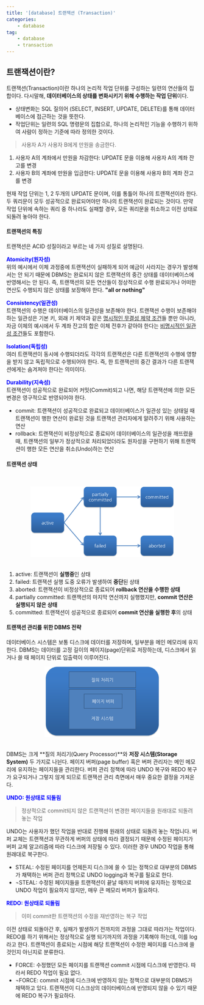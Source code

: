 ```yaml
---
title: '[database] 트랜잭션 (Transaction)'
categories:
    - database
tag:
    - database
    - transaction
---
```



## 트랜잭션이란?  

트랜잭션(Transaction)이란 하나의 논리적 작업 단위를 구성하는 일련의 연산들의 집합이다. 다시말해, **데이터베이스의 상태를 변화시키기 위해 수행하는 작업 단위**이다.
- 상태변화는 SQL 질의어 (SELECT, INSERT, UPDATE, DELETE)를 통해 데이터베이스에 접근하는 것을 뜻한다.
- 작업단위는 일련의 SQL 명령문의 집합으로, 하나의 논리적인 기능을 수행하기 위하여 사람이 정하는 기준에 따라 정의한 것이다.

> 사용자 A가 사용자 B에게 만원을 송금한다.  
1. 사용자 A의 계좌에서 만원을 차감한다: UPDATE 문을 이용해 사용자 A의 계좌 잔고를 변경
2. 사용자 B의 계좌에 만원을 입금한다: UPDATE 문을 이용해 사용자 B의 계좌 잔고를 변경
>
현재 작업 단위는 1, 2 두개의 UPDATE 문이며, 이를 통틀어 하나의 트랜잭션이라 한다. 두 쿼리문이 모두 성공적으로 완료되어야만 하나의 트랜잭션이 완료되는 것이다. 만약 작업 단위에 속하는 쿼리 중 하나라도 실패할 경우, 모든 쿼리문을 취소하고 이전 상태로 되돌려 놓아야 한다.

#### 트랜잭션의 특징
트랜잭션은 ACID 성질이라고 부르는 네 가지 성질로 설명된다.  

<span style="color: blue;">**Atomicity(원자성)**</span>  
위의 예시에서 이체 과정중에 트랜잭션이 실패하게 되어 예금이 사라지는 경우가 발생해서는 안 되기 때문에 DBMS는 완료되지 않은 트랜잭션의 중간 상태를 데이터베이스에 반영해서는 안 된다. 즉, 트랜잭션의 모든 연산들이 정상적으로 수행 완료되거나 어떠한 연산도 수행되지 않은 상태를 보장해야 한다. **"all or nothing"**

<span style="color: blue;">**Consistency(일관성)**</span>  
트랜잭션의 수행은 데이터베이스의 일관성을 보존해야 한다. 트랜잭션 수행이 보존해야 하는 일관성은 기본 키, 외래 키 제약과 같은 <u>명시적인 무결성 제약 조건</u>들 뿐만 아니라, 자금 이체의 예시에서 두 계좌 잔고의 합은 이체 전후가 같아야 한다는 <u>비명시적인 일관성 조건</u>들도 포함한다.

<span style="color: blue;">**Isolation(독립성)**</span>  
여러 트랜잭션이 동시에 수행되더라도 각각의 트랜잭션은 다른 트랜잭션의 수행에 영향을 받지 않고 독립적으로 수행되어야 한다. 즉, 한 트랜잭션의 중간 결과가 다른 트랜잭션에게는 숨겨져야 한다는 의미이다.

<span style="color: blue;">**Durability(지속성)**</span>  
트랜잭션이 성공적으로 완료되어 커밋(Commit)되고 나면, 해당 트랜잭션에 의한 모든 변경은 영구적으로 반영되어야 한다.

- commit: 트랜잭션이 성공적으로 완료되고 데이터베이스가 일관성 있는 상태일 때 트랜잭션이 행한 연산이 완료된 것을 트랜잭션 관리자에게 알려주기 위해 사용하는 연산
- rollback: 트랜잭션이 비정상적으로 종료되어 데이터베이스의 일관성을 깨뜨렸을 때, 트랜잭션의 일부가 정상적으로 처리되었더라도 원자성을 구현하기 위해 트랜잭션이 행한 모든 연산을 취소(Undo)하는 연산

#### 트랜잭션 상태
<br><center><img src="/assets/images/posts/2022-12-01-트랜잭션(Transaction)/state.png" style="width: 75%; height: 75%;"></center><br>

1. active: 트랜잭션이 **실행중**인 상태
2. failed: 트랜잭션 실행 도중 오류가 발생하여 **중단**된 상태
3. aborted: 트랜잭션이 비정상적으로 종료되어 **rollback 연산을 수행한 상태**
4. partially committed: 트랜잭션의 마지막 연산까지 실행했지만, **commit 연산은 실행되지 않은 상태**
5. committed: 트랜잭션이 성공적으로 종료되어 **commit 연산을 실행한 후**의 상태

#### 트랜잭션 관리를 위한 DBMS 전략
데이터베이스 시스템은 보통 디스크에 데이터를 저장하며, 일부분을 메인 메모리에 유지한다. DBMS는 데이터를 고정 길이의 페이지(page)단위로 저장하는데, 디스크에서 읽거나 쓸 때 페이지 단위로 입출력이 이루어진다.
<br><center><img src="/assets/images/posts/2022-12-01-트랜잭션(Transaction)/DBMS.png" style="width: 60%; height: 60%;"></center><br>

DBMS는 크게 **질의 처리기(Query Processor)**와 **저장 시스템(Storage System)** 두 가지로 나뉜다. 페이지 버퍼(page buffer) 혹은 버퍼 관리자는 메인 메모리에 유지하는 페이지들을 관리한다. 버퍼 관리 정책에 따라 UNDO 복구와 REDO 복구가 요구되거나 그렇지 않게 되므로 트랜잭션 관리 측면에서 매우 중요한 결정을 가져온다.

<span style="color: blue;">**UNDO: 원상태로 되돌림**</span>  
> 정상적으로 commit되지 않은 트랜잭션이 변경한 페이지들을 원래대로 되돌려 놓는 작업

UNDO는 사용자가 했던 작업을 반대로 진행해 원래의 상태로 되돌려 놓는 작업니다. 버퍼 교체는 트랜잭션과 무관하게 버퍼의 상태에 따라 결정되기 때문에 수정된 페이지가 버퍼 교체 알고리즘에 따라 디스크에 저장될 수 있다. 이러한 경우 UNDO 작업을 통해 원래대로 복구한다.
- STEAL: 수정된 페이지를 언제든지 디스크에 쓸 수 있는 정책으로 대부분의 DBMS가 채택하는 버퍼 관리 정책으로 UNDO logging과 복구를 필요로 한다.
- ¬STEAL: 수정된 페이지들을 트랜잭션이 끝날 때까지 버퍼에 유지하는 정책으로 UNDO 작업이 필요하지 않지만, 매우 큰 메모리 버퍼가 필요하다.

<span style="color: blue;">**REDO: 원상태로 되돌림**</span>  
> 이미 commit한 트랜잭션의 수정을 재반영하는 복구 작업

이전 상태로 되돌아간 후, 실패가 발생하기 전까지의 과정을 그대로 따라가는 작업이다. REDO를 하기 위해서는 정상적으로 실행 되기까지의 과정을 기록해야 하는데, 이를 log라고 한다. 트랜잭션이 종료되는 시점에 해당 트랜잭션이 수정한 페이지를 디스크에 쓸 것인지 아닌지로 분류한다.
- FORCE: 수정했던 모든 페이지를 트랜잭션 commit 시점에 디스크에 반영한다. 따라서 REDO 작업이 필요 없다.
- ¬FORCE: commit 시점에 디스크에 반영하지 않는 정책으로 대부분의 DBMS가 채택하고 있다. 트랜잭션이 디스크상의 데이터베이스에 반영되지 않을 수 있기 때문에 REDO 복구가 필요하다.